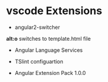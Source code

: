 vscode Extensions
=================

- angular2-switcher

**alt:o** switches to template.html file

- Angular Language Services

- TSlint configuartion

- Angular Extension Pack 1.0.0